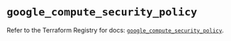 # `google_compute_security_policy`

Refer to the Terraform Registry for docs: [`google_compute_security_policy`](https://registry.terraform.io/providers/hashicorp/google/6.14.1/docs/resources/compute_security_policy).
